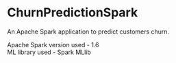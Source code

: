 # ChurnPredictionSpark

An Apache Spark application to predict customers churn. 

Apache Spark version used - 1.6 </br>
ML library used - Spark MLlib
